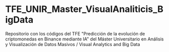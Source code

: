 # TFE_UNIR_Master_VisualAnaliticis_BigData
Repositorio con los códigos del TFE "Predicción de la evolución de criptomonedas en Binance mediante IA" del Máster Universitario en Análisis y Visualización de Datos Masivos / Visual Analytics and Big Data
